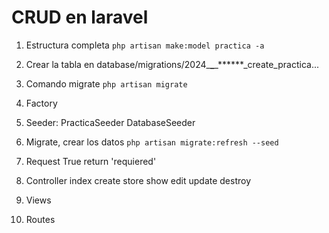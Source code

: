 # CRUD en laravel
1. Estructura completa
`php artisan make:model practica -a`

2. Crear la tabla en database/migrations/2024_**_**_******_create_practica...
3. Comando migrate
`php artisan migrate`
4. Factory
5. Seeder:
    PracticaSeeder
    DatabaseSeeder
6. Migrate, crear los datos
`php artisan migrate:refresh --seed`
7. Request
    True
    return 'requiered'
8. Controller
    index
    create
    store
    show
    edit
    update
    destroy
9. Views
10. Routes
